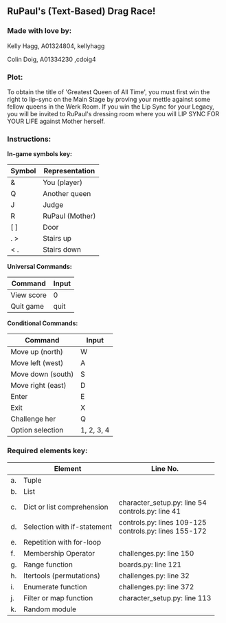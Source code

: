 ## RuPaul's (Text-Based) Drag Race!

### Made with love by:
Kelly Hagg, A01324804, kellyhagg

Colin Doig, A01334230 ,cdoig4

### Plot:
To obtain the title of 'Greatest Queen of All Time', you must
first win the 
right to lip-sync on the Main Stage by proving your
mettle against some fellow 
queens in the Werk Room. If you win the Lip Sync for
your Legacy, you will be 
invited to RuPaul's dressing room where you will LIP SYNC FOR YOUR LIFE
against Mother herself.


### Instructions:
**In-game symbols key:**

| Symbol | Representation  |
|--------|-----------------|
| &      | You (player)    |                
| Q      | Another queen   |
| J      | Judge           |
| R      | RuPaul (Mother) |
| [ ]    | Door            |
| . >    | Stairs up       |
| < .    | Stairs down     |


**Universal Commands:**

| Command    | Input |
|------------|------|
| View score | 0    |
| Quit game  | quit |

**Conditional Commands:**

| Command           | Input      |
|-------------------|------------|
| Move up (north)   | W          |
| Move left (west)  | A          |
| Move down (south) | S          |
| Move right (east) | D          |
| Enter             | E          |
| Exit              | X          |
| Challenge her     | Q          |
| Option selection  | 1, 2, 3, 4 |


### Required elements key:
|     | Element                     | Line No.                                                  |
|-----|-----------------------------|-----------------------------------------------------------|
| a.  | Tuple                       |                                                           |
| b.  | List                        |                                                           |
| c.  | Dict or list comprehension  | character_setup.py: line 54<br/>controls.py: line 41      |
| d.  | Selection with if-statement | controls.py: lines 109-125<br/>controls.py: lines 155-172 |
| e.  | Repetition with for-loop    |                                                           |
| f.  | Membership Operator         | challenges.py: line 150                                   |
| g.  | Range function              | boards.py: line 121                                       |
| h.  | Itertools (permutations)    | challenges.py: line 32                                    |
| i.  | Enumerate function          | challenges.py: line 372                                   |
| j.  | Filter or map function      | character_setup.py: line 113                              |
| k.  | Random module               |                                                           |

